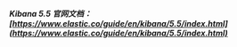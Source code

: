 ##### Kibana 5.5 官网文档：[https://www.elastic.co/guide/en/kibana/5.5/index.html](https://www.elastic.co/guide/en/kibana/5.5/index.html)
